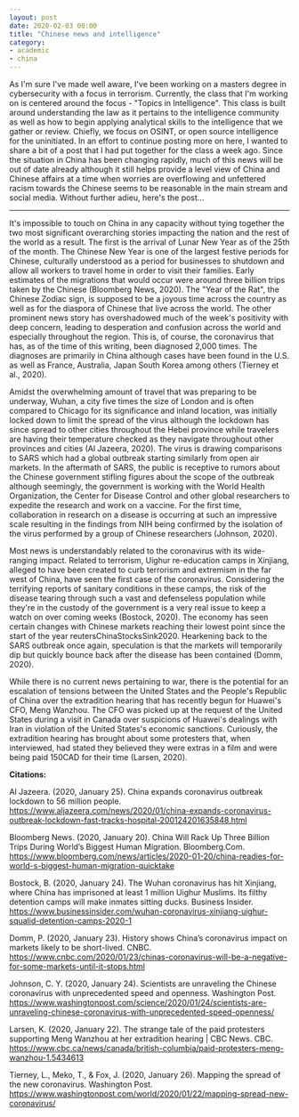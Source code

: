```yaml
---
layout: post
date: 2020-02-03 00:00
title: "Chinese news and intelligence"
category:
- academic
- china
---
```


As I'm sure I've made well aware, I've been working on a masters degree in cybersecurity with a focus in terrorism. Currently, the class that I'm working on is centered around the focus - "Topics in Intelligence". This class is built around understanding the law as it pertains to the intelligence community as well as how to begin applying analytical skills to the intelligence that we gather or review. Chiefly, we focus on OSINT, or open source intelligence for the uninitiated. In an effort to continue posting more on here, I wanted to share a bit of a post that I had put together for the class a week ago. Since the situation in China has been changing rapidly, much of this news will be out of date already although it still helps provide a level view of China and Chinese affairs at a time when worries are overflowing and unfettered racism towards the Chinese seems to be reasonable in the main stream and social media. Without further adieu, here's the post...
<!--more-->
---

It's impossible to touch on China in any capacity without tying together the two most significant overarching stories impacting the nation and the rest of the world as a result. The first is the arrival of Lunar New Year as of the 25th of the month. The Chinese New Year is one of the largest festive periods for Chinese, culturally understood as a period for businesses to shutdown and allow all workers to travel home in order to visit their families. Early estimates of the migrations that would occur were around three billion trips taken by the Chinese (Bloomberg News, 2020). The "Year of the Rat", the Chinese Zodiac sign, is supposed to be a joyous time across the country as well as for the diaspora of Chinese that live across the world. The other prominent news story has overshadowed much of the week's positivity with deep concern, leading to desperation and confusion across the world and especially throughout the region. This is, of course, the coronavirus that has, as of the time of this writing, been diagnosed 2,000 times. The diagnoses are primarily in China although cases have been found in the U.S. as well as France, Australia, Japan South Korea among others (Tierney et al., 2020). 

Amidst the overwhelming amount of travel that was preparing to be underway, Wuhan, a city five times the size of London and is often compared to Chicago for its significance and inland location, was initially locked down to limit the spread of the virus although the lockdown has since spread to other cities throughout the Hebei province while travelers are having their temperature checked as they navigate throughout other provinces and cities (Al Jazeera, 2020). The virus is drawing comparisons to SARS which had a global outbreak starting similarly from open air markets. In the aftermath of SARS, the public is receptive to rumors about the Chinese government stifling figures about the scope of the outbreak although seemingly, the government is working with the World Health Organization, the Center for Disease Control and other global researchers to expedite the research and work on a vaccine. For the first time, collaboration in research on a disease is occurring at such an impressive scale resulting in the findings from NIH being confirmed by the isolation of the virus performed by a group of Chinese researchers (Johnson, 2020). 

Most news is understandably related to the coronavirus with its wide-ranging impact. Related to terrorism, Uighur re-education camps in Xinjiang, alleged to have been created to curb terrorism and extremism in the far west of China, have seen the first case of the coronavirus. Considering the terrifying reports of sanitary conditions in these camps, the risk of the disease tearing through such a vast and defenseless population while they're in the custody of the government is a very real issue to keep a watch on over coming weeks (Bostock, 2020). The economy has seen certain changes with Chinese markets reaching their lowest point since the start of the year reutersChinaStocksSink2020. Hearkening back to the SARS outbreak once again, speculation is that the markets will temporarily dip but quickly bounce back after the disease has been contained (Domm, 2020). 

While there is no current news pertaining to war, there is the potential for an escalation of tensions between the United States and the People's Republic of China over the extradition hearing that has recently begun for Huawei's CFO, Meng Wanzhou. The CFO was picked up at the request of the United States during a visit in Canada over suspicions of Huawei's dealings with Iran in violation of the United States's economic sanctions. Curiously, the extradition hearing has brought about some protesters that, when interviewed, had stated they believed they were extras in a film and were being paid 150CAD for their time (Larsen, 2020). 

**Citations:**

Al Jazeera. (2020, January 25). China expands coronavirus outbreak lockdown to 56 million people. https://www.aljazeera.com/news/2020/01/china-expands-coronavirus-outbreak-lockdown-fast-tracks-hospital-200124201635848.html

Bloomberg News. (2020, January 20). China Will Rack Up Three Billion Trips During World’s Biggest Human Migration. Bloomberg.Com. https://www.bloomberg.com/news/articles/2020-01-20/china-readies-for-world-s-biggest-human-migration-quicktake

Bostock, B. (2020, January 24). The Wuhan coronavirus has hit Xinjiang, where China has imprisoned at least 1 million Uighur Muslims. Its filthy detention camps will make inmates sitting ducks. Business Insider. https://www.businessinsider.com/wuhan-coronavirus-xinjiang-uighur-squalid-detention-camps-2020-1

Domm, P. (2020, January 23). History shows China’s coronavirus impact on markets likely to be short-lived. CNBC. https://www.cnbc.com/2020/01/23/chinas-coronavirus-will-be-a-negative-for-some-markets-until-it-stops.html

Johnson, C. Y. (2020, January 24). Scientists are unraveling the Chinese coronavirus with unprecedented speed and openness. Washington Post. https://www.washingtonpost.com/science/2020/01/24/scientists-are-unraveling-chinese-coronavirus-with-unprecedented-speed-openness/

Larsen, K. (2020, January 22). The strange tale of the paid protesters supporting Meng Wanzhou at her extradition hearing | CBC News. CBC. https://www.cbc.ca/news/canada/british-columbia/paid-protesters-meng-wanzhou-1.5434613

Tierney, L., Meko, T., & Fox, J. (2020, January 26). Mapping the spread of the new coronavirus. Washington Post. https://www.washingtonpost.com/world/2020/01/22/mapping-spread-new-coronavirus/
